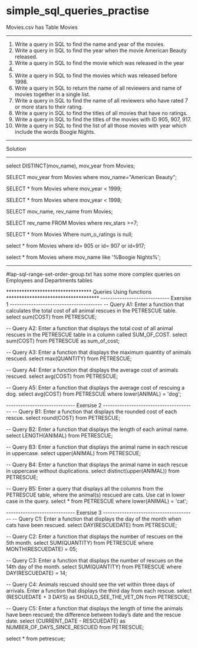 
# simple_sql_queries_practise
Movies.csv has Table Movies
********************************************************************************
1. Write a query in SQL to find the name and year of the movies.
2. Write a query in SQL to find the year when the movie American Beauty
released.
3. Write a query in SQL to find the movie which was released in the year
1999.
4. Write a query in SQL to find the movies which was released before 1998. 
5. Write a query in SQL to return the name of all reviewers and name of
movies together in a single list.
6. Write a query in SQL to find the name of all reviewers who have rated 7 or
more stars to their rating.
7. Write a query in SQL to find the titles of all movies that have no ratings.
8. Write a query in SQL to find the titles of the movies with ID 905, 907, 917.
9. Write a query in SQL to find the list of all those movies with year which
include the words Boogie Nights.

************************************************************************
Solution
************************************************************************
select DISTINCT(mov_name), mov_year from Movies;

SELECT mov_year from Movies where mov_name="American Beauty";

SELECT * from Movies where mov_year < 1999;

SELECT * from Movies where mov_year < 1998;

SELECT mov_name, rev_name from Movies;

SELECT rev_name FROM Movies where rev_stars >=7;

SELECT * from Movies Where num_o_ratings is null;

select * from Movies where id= 905 or id= 907 or id=917;

select * from Movies where  mov_name  like '%Boogie Nights%';

*****************************************************************************************************


#lap-sql-range-set-order-group.txt has some more complex queries on Employees and Departments tables


********************************* Queries Using functions ************************************
----------------------------- Exersise 1 ---------------------------------------
-- Query A1: Enter a function that calculates the total cost of all animal rescues in the PETRESCUE table.
select sum(COST) from PETRESCUE;

-- Query A2: Enter a function that displays the total cost of all animal rescues in the PETRESCUE table in a column called SUM_OF_COST.
select sum(COST) from PETRESCUE as sum_of_cost;

-- Query A3: Enter a function that displays the maximum quantity of animals rescued.
select max(QUANTITY) from PETRESCUE;

-- Query A4: Enter a function that displays the average cost of animals rescued.
select avg(COST) from PETRESCUE;

-- Query A5: Enter a function that displays the average cost of rescuing a dog.
select avg(COST) from PETRESCUE where lower(ANIMAL) = 'dog';

----------------------------- Exersise 2 ---------------------------------------
-- Query B1: Enter a function that displays the rounded cost of each rescue.
select round(COST) from PETRESCUE;

-- Query B2: Enter a function that displays the length of each animal name.
select LENGTH(ANIMAL) from PETRESCUE;

-- Query B3: Enter a function that displays the animal name in each rescue in uppercase.
select upper(ANIMAL) from PETRESCUE;

-- Query B4: Enter a function that displays the animal name in each rescue in uppercase without duplications.
select distinct(upper(ANIMAL)) from PETRESCUE;

-- Query B5: Enter a query that displays all the columns from the PETRESCUE table, where the animal(s) rescued are cats. Use cat in lower case in the query.
select * from PETRESCUE where lower(ANIMAL) = 'cat';

----------------------------- Exersise 3 ---------------------------------------
-- Query C1: Enter a function that displays the day of the month when cats have been rescued.
select DAY(RESCUEDATE) from PETRESCUE;

-- Query C2: Enter a function that displays the number of rescues on the 5th month.
select SUM(QUANTITY) from PETRESCUE where MONTH(RESCUEDATE) = 05;

-- Query C3: Enter a function that displays the number of rescues on the 14th day of the month.
select SUM(QUANTITY) from PETRESCUE where DAY(RESCUEDATE) = 14;

-- Query C4: Animals rescued should see the vet within three days of arrivals. Enter a function that displays the third day from each rescue.
select (RESCUEDATE + 3 DAYS) as SHOULD_SEE_THE_VET_ON from PETRESCUE;

-- Query C5: Enter a function that displays the length of time the animals have been rescued; the difference between today’s date and the rescue date.
select (CURRENT_DATE - RESCUEDATE) as NUMBER_OF_DAYS_SINCE_RESCUED from PETRESCUE;

select * from petrescue;



